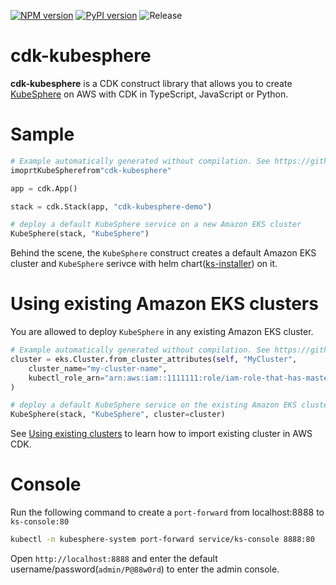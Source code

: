 [![NPM version](https://badge.fury.io/js/cdk-kubesphere.svg)](https://badge.fury.io/js/cdk-kubesphere)
[![PyPI version](https://badge.fury.io/py/cdk-kubesphere.svg)](https://badge.fury.io/py/cdk-kubesphere)
![Release](https://github.com/pahud/cdk-kubesphere/workflows/Release/badge.svg)

# cdk-kubesphere

**cdk-kubesphere** is a CDK construct library that allows you to create [KubeSphere](https://kubesphere.io/) on AWS with CDK in TypeScript, JavaScript or Python.

# Sample

```python
# Example automatically generated without compilation. See https://github.com/aws/jsii/issues/826
imoprtKubeSpherefrom"cdk-kubesphere"

app = cdk.App()

stack = cdk.Stack(app, "cdk-kubesphere-demo")

# deploy a default KubeSphere service on a new Amazon EKS cluster
KubeSphere(stack, "KubeSphere")
```

Behind the scene, the `KubeSphere` construct creates a default Amazon EKS cluster and `KubeSphere` serivce with helm chart([ks-installer](https://github.com/kubesphere/ks-installer)) on it.

# Using existing Amazon EKS clusters

You are allowed to deploy `KubeSphere` in any existing Amazon EKS cluster.

```python
# Example automatically generated without compilation. See https://github.com/aws/jsii/issues/826
cluster = eks.Cluster.from_cluster_attributes(self, "MyCluster",
    cluster_name="my-cluster-name",
    kubectl_role_arn="arn:aws:iam::1111111:role/iam-role-that-has-masters-access"
)

# deploy a default KubeSphere service on the existing Amazon EKS cluster
KubeSphere(stack, "KubeSphere", cluster=cluster)
```

See [Using existing clusters](https://github.com/aws/aws-cdk/tree/master/packages/%40aws-cdk/aws-eks#using-existing-clusters) to learn how to import existing cluster in AWS CDK.

# Console

Run the following command to create a `port-forward` from localhost:8888 to `ks-console:80`

```sh
kubectl -n kubesphere-system port-forward service/ks-console 8888:80
```

Open `http://localhost:8888` and enter the default username/password(`admin/P@88w0rd`) to enter the admin console.
